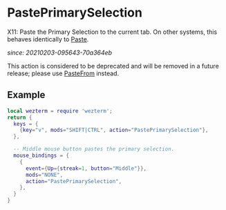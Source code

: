 # PastePrimarySelection

X11: Paste the Primary Selection to the current tab.
On other systems, this behaves identically to [Paste](Paste.md).

*since: 20210203-095643-70a364eb*

This action is considered to be deprecated and will be removed in
a future release; please use [PasteFrom](PasteFrom.md) instead.

## Example

```lua
local wezterm = require 'wezterm';
return {
  keys = {
    {key="v", mods="SHIFT|CTRL", action="PastePrimarySelection"},
  },

  -- Middle mouse button pastes the primary selection.
  mouse_bindings = {
    {
      event={Up={streak=1, button="Middle"}},
      mods="NONE",
      action="PastePrimarySelection",
    },
  }
}
```

